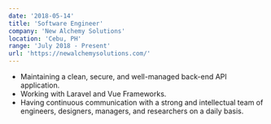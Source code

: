 ```yaml
---
date: '2018-05-14'
title: 'Software Engineer'
company: 'New Alchemy Solutions'
location: 'Cebu, PH'
range: 'July 2018 - Present'
url: 'https://newalchemysolutions.com/'
---
```


- Maintaining a clean, secure, and well-managed back-end API application.
- Working with Laravel and Vue Frameworks.
- Having continuous communication with a strong and intellectual team of engineers, designers, managers, and researchers on a daily basis.
